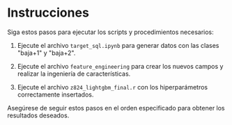 # Instrucciones

Siga estos pasos para ejecutar los scripts y procedimientos necesarios:

1. Ejecute el archivo `target_sql.ipynb` para generar datos con las clases "baja+1" y "baja+2".

2. Ejecute el archivo `feature_engineering` para crear los nuevos campos y realizar la ingeniería de características.

3. Ejecute el archivo `z824_lightgbm_final.r` con los hiperparámetros correctamente insertados.

Asegúrese de seguir estos pasos en el orden especificado para obtener los resultados deseados.
